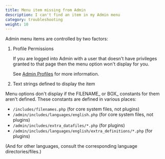 ```yaml
---
title: Menu item missing from Admin
description: I can't find an item in my Admin menu
category: troubleshooting 
weight: 10
---
```


Admin menu items are controlled by two factors:

1. Profile Permissions

   If you are logged into Admin with a user that doesn't have privileges granted to that page then the menu option won't display for you.
   
   See [Admin Profiles](/user/admin_pages/admins/admin_profiles/) for more information.


2. Text strings defined to display the item

Menu options don't display if the FILENAME_ or BOX_ constants for them aren't defined.
These constants are defined in various places:

- `/includes/filenames.php` (for core system files, not plugins)
- `/admin/includes/languages/english.php` (for core system files, not plugins)
- `/admin/includes/extra_datafiles/*.php` (for plugins)
- `/admin/includes/languages/english/extra_definitions/*.php` (for plugins)

(And for other languages, consult the corresponding language directories/files.)

